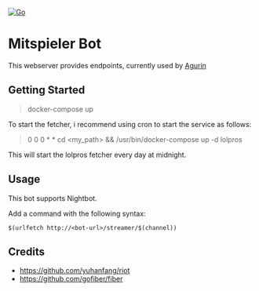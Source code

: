 [![Go](https://github.com/MaxKruse/Mitspieler-Bot/actions/workflows/go.yml/badge.svg?branch=master)](https://github.com/MaxKruse/Mitspieler-Bot/actions/workflows/go.yml)

# Mitspieler Bot

This webserver provides endpoints, currently used by [Agurin](https://twitch.tv/agurin)

## Getting Started

> docker-compose up

To start the fetcher, i recommend using cron to start the service as follows:

> 0 0 0 * * cd <my_path> && /usr/bin/docker-compose up -d lolpros

This will start the lolpros fetcher every day at midnight.

## Usage

This bot supports Nightbot.

Add a command with the following syntax:

`$(urlfetch http://<bot-url>/streamer/$(channel))`

## Credits

* <https://github.com/yuhanfang/riot>
* <https://github.com/gofiber/fiber>